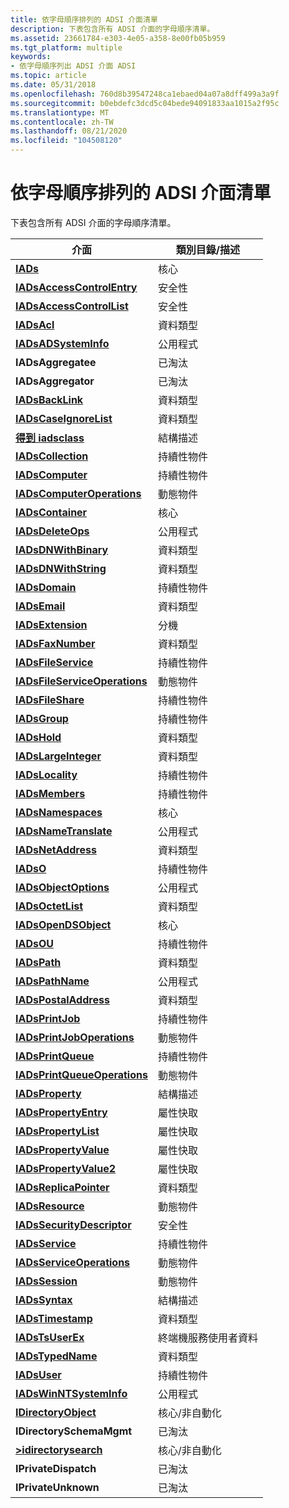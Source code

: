 ```yaml
---
title: 依字母順序排列的 ADSI 介面清單
description: 下表包含所有 ADSI 介面的字母順序清單。
ms.assetid: 23661784-e303-4e05-a358-8e00fb05b959
ms.tgt_platform: multiple
keywords:
- 依字母順序列出 ADSI 介面 ADSI
ms.topic: article
ms.date: 05/31/2018
ms.openlocfilehash: 760d8b39547248ca1ebaed04a07a8dff499a3a9f
ms.sourcegitcommit: b0ebdefc3dcd5c04bede94091833aa1015a2f95c
ms.translationtype: MT
ms.contentlocale: zh-TW
ms.lasthandoff: 08/21/2020
ms.locfileid: "104508120"
---
```

# <a name="alphabetical-listing-of-adsi-interfaces"></a>依字母順序排列的 ADSI 介面清單

下表包含所有 ADSI 介面的字母順序清單。



| 介面                                                      | 類別目錄/描述        |
|----------------------------------------------------------------|-----------------------------|
| [**IADs**](/windows/desktop/api/Iads/nn-iads-iads)                                           | 核心                        |
| [**IADsAccessControlEntry**](/windows/desktop/api/Iads/nn-iads-iadsaccesscontrolentry)       | 安全性                    |
| [**IADsAccessControlList**](/windows/desktop/api/Iads/nn-iads-iadsaccesscontrollist)         | 安全性                    |
| [**IADsAcl**](/windows/desktop/api/Iads/nn-iads-iadsacl)                                     | 資料類型                   |
| [**IADsADSystemInfo**](/windows/desktop/api/Iads/nn-iads-iadsadsysteminfo)                   | 公用程式                     |
| **IADsAggregatee**                                             | 已淘汰                    |
| **IADsAggregator**                                             | 已淘汰                    |
| [**IADsBackLink**](/windows/desktop/api/Iads/nn-iads-iadsbacklink)                           | 資料類型                   |
| [**IADsCaseIgnoreList**](/windows/desktop/api/Iads/nn-iads-iadscaseignorelist)               | 資料類型                   |
| [**得到 iadsclass**](/windows/desktop/api/Iads/nn-iads-iadsclass)                                 | 結構描述                      |
| [**IADsCollection**](/windows/desktop/api/Iads/nn-iads-iadscollection)                       | 持續性物件           |
| [**IADsComputer**](/windows/desktop/api/Iads/nn-iads-iadscomputer)                           | 持續性物件           |
| [**IADsComputerOperations**](/windows/desktop/api/Iads/nn-iads-iadscomputeroperations)       | 動態物件              |
| [**IADsContainer**](/windows/desktop/api/Iads/nn-iads-iadscontainer)                         | 核心                        |
| [**IADsDeleteOps**](/windows/desktop/api/Iads/nn-iads-iadsdeleteops)                         | 公用程式                     |
| [**IADsDNWithBinary**](/windows/desktop/api/Iads/nn-iads-iadsdnwithbinary)                   | 資料類型                   |
| [**IADsDNWithString**](/windows/desktop/api/Iads/nn-iads-iadsdnwithstring)                   | 資料類型                   |
| [**IADsDomain**](/windows/desktop/api/Iads/nn-iads-iadsdomain)                               | 持續性物件           |
| [**IADsEmail**](/windows/desktop/api/Iads/nn-iads-iadsemail)                                 | 資料類型                   |
| [**IADsExtension**](/windows/desktop/api/Iads/nn-iads-iadsextension)                         | 分機                   |
| [**IADsFaxNumber**](/windows/desktop/api/Iads/nn-iads-iadsfaxnumber)                         | 資料類型                   |
| [**IADsFileService**](/windows/desktop/api/Iads/nn-iads-iadsfileservice)                     | 持續性物件           |
| [**IADsFileServiceOperations**](/windows/desktop/api/Iads/nn-iads-iadsfileserviceoperations) | 動態物件              |
| [**IADsFileShare**](/windows/desktop/api/Iads/nn-iads-iadsfileshare)                         | 持續性物件           |
| [**IADsGroup**](/windows/desktop/api/Iads/nn-iads-iadsgroup)                                 | 持續性物件           |
| [**IADsHold**](/windows/desktop/api/Iads/nn-iads-iadshold)                                   | 資料類型                   |
| [**IADsLargeInteger**](/windows/desktop/api/Iads/nn-iads-iadslargeinteger)                   | 資料類型                   |
| [**IADsLocality**](/windows/desktop/api/Iads/nn-iads-iadslocality)                           | 持續性物件           |
| [**IADsMembers**](/windows/desktop/api/Iads/nn-iads-iadsmembers)                             | 持續性物件           |
| [**IADsNamespaces**](/windows/desktop/api/Iads/nn-iads-iadsnamespaces)                       | 核心                        |
| [**IADsNameTranslate**](/windows/desktop/api/Iads/nn-iads-iadsnametranslate)                 | 公用程式                     |
| [**IADsNetAddress**](/windows/desktop/api/Iads/nn-iads-iadsnetaddress)                       | 資料類型                   |
| [**IADsO**](/windows/desktop/api/Iads/nn-iads-iadso)                                         | 持續性物件           |
| [**IADsObjectOptions**](/windows/desktop/api/Iads/nn-iads-iadsobjectoptions)                 | 公用程式                     |
| [**IADsOctetList**](/windows/desktop/api/Iads/nn-iads-iadsoctetlist)                         | 資料類型                   |
| [**IADsOpenDSObject**](/windows/desktop/api/Iads/nn-iads-iadsopendsobject)                   | 核心                        |
| [**IADsOU**](/windows/desktop/api/Iads/nn-iads-iadsou)                                       | 持續性物件           |
| [**IADsPath**](/windows/desktop/api/Iads/nn-iads-iadspath)                                   | 資料類型                   |
| [**IADsPathName**](/windows/desktop/api/Iads/nn-iads-iadspathname)                           | 公用程式                     |
| [**IADsPostalAddress**](/windows/desktop/api/Iads/nn-iads-iadspostaladdress)                 | 資料類型                   |
| [**IADsPrintJob**](/windows/desktop/api/Iads/nn-iads-iadsprintjob)                           | 持續性物件           |
| [**IADsPrintJobOperations**](/windows/desktop/api/Iads/nn-iads-iadsprintjoboperations)       | 動態物件              |
| [**IADsPrintQueue**](/windows/desktop/api/Iads/nn-iads-iadsprintqueue)                       | 持續性物件           |
| [**IADsPrintQueueOperations**](/windows/desktop/api/Iads/nn-iads-iadsprintqueueoperations)   | 動態物件              |
| [**IADsProperty**](/windows/desktop/api/Iads/nn-iads-iadsproperty)                           | 結構描述                      |
| [**IADsPropertyEntry**](/windows/desktop/api/Iads/nn-iads-iadspropertyentry)                 | 屬性快取              |
| [**IADsPropertyList**](/windows/desktop/api/Iads/nn-iads-iadspropertylist)                   | 屬性快取              |
| [**IADsPropertyValue**](/windows/desktop/api/Iads/nn-iads-iadspropertyvalue)                 | 屬性快取              |
| [**IADsPropertyValue2**](/windows/desktop/api/Iads/nn-iads-iadspropertyvalue2)               | 屬性快取              |
| [**IADsReplicaPointer**](/windows/desktop/api/Iads/nn-iads-iadsreplicapointer)               | 資料類型                   |
| [**IADsResource**](/windows/desktop/api/Iads/nn-iads-iadsresource)                           | 動態物件              |
| [**IADsSecurityDescriptor**](/windows/desktop/api/Iads/nn-iads-iadssecuritydescriptor)       | 安全性                    |
| [**IADsService**](/windows/desktop/api/Iads/nn-iads-iadsservice)                             | 持續性物件           |
| [**IADsServiceOperations**](/windows/desktop/api/Iads/nn-iads-iadsserviceoperations)         | 動態物件              |
| [**IADsSession**](/windows/desktop/api/Iads/nn-iads-iadssession)                             | 動態物件              |
| [**IADsSyntax**](/windows/desktop/api/Iads/nn-iads-iadssyntax)                               | 結構描述                      |
| [**IADsTimestamp**](/windows/desktop/api/Iads/nn-iads-iadstimestamp)                         | 資料類型                   |
| [**IADsTsUserEx**](/windows/desktop/api/tsuserex/nn-tsuserex-iadstsuserex)                      | 終端機服務使用者資料 |
| [**IADsTypedName**](/windows/desktop/api/Iads/nn-iads-iadstypedname)                         | 資料類型                   |
| [**IADsUser**](/windows/desktop/api/Iads/nn-iads-iadsuser)                                   | 持續性物件           |
| [**IADsWinNTSystemInfo**](/windows/desktop/api/Iads/nn-iads-iadswinntsysteminfo)             | 公用程式                     |
| [**IDirectoryObject**](/windows/desktop/api/Iads/nn-iads-idirectoryobject)                   | 核心/非自動化         |
| **IDirectorySchemaMgmt**                                       | 已淘汰                    |
| [**>idirectorysearch**](/windows/desktop/api/Iads/nn-iads-idirectorysearch)                   | 核心/非自動化         |
| **IPrivateDispatch**                                           | 已淘汰                    |
| **IPrivateUnknown**                                            | 已淘汰                    |



 

 

 